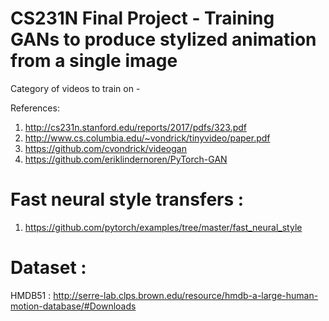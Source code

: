 # CS231N Final Project - Training GANs to produce stylized animation from a single image
Category of videos to train on -

References:
1. http://cs231n.stanford.edu/reports/2017/pdfs/323.pdf
2. http://www.cs.columbia.edu/~vondrick/tinyvideo/paper.pdf
3. https://github.com/cvondrick/videogan
4. https://github.com/eriklindernoren/PyTorch-GAN

# Fast neural style transfers :
1. https://github.com/pytorch/examples/tree/master/fast_neural_style

# Dataset :
HMDB51 : http://serre-lab.clps.brown.edu/resource/hmdb-a-large-human-motion-database/#Downloads
